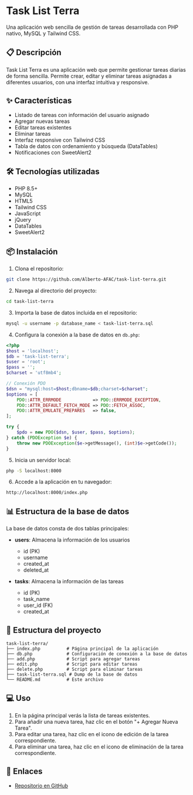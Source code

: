 # Task List Terra

Una aplicación web sencilla de gestión de tareas desarrollada con PHP nativo, MySQL y Tailwind CSS.

## 📋 Descripción

Task List Terra es una aplicación web que permite gestionar tareas diarias de forma sencilla. Permite crear, editar y eliminar tareas asignadas a diferentes usuarios, con una interfaz intuitiva y responsive.

## ✨ Características

- Listado de tareas con información del usuario asignado
- Agregar nuevas tareas
- Editar tareas existentes
- Eliminar tareas
- Interfaz responsive con Tailwind CSS
- Tabla de datos con ordenamiento y búsqueda (DataTables)
- Notificaciones con SweetAlert2

## 🛠️ Tecnologías utilizadas

- PHP 8.5+
- MySQL
- HTML5
- Tailwind CSS
- JavaScript
- jQuery
- DataTables
- SweetAlert2

## 📦 Instalación

1. Clona el repositorio:

```bash
git clone https://github.com/Alberto-AFAC/task-list-terra.git
```

2. Navega al directorio del proyecto:

```bash
cd task-list-terra
```

3. Importa la base de datos incluida en el repositorio:

```bash
mysql -u username -p database_name < task-list-terra.sql
```

4. Configura la conexión a la base de datos en `db.php`:

```php
<?php
$host = 'localhost';
$db = 'task-list-terra';
$user = 'root';
$pass = '';
$charset = 'utf8mb4';

// Conexión PDO
$dsn = "mysql:host=$host;dbname=$db;charset=$charset";
$options = [
    PDO::ATTR_ERRMODE            => PDO::ERRMODE_EXCEPTION,
    PDO::ATTR_DEFAULT_FETCH_MODE => PDO::FETCH_ASSOC,
    PDO::ATTR_EMULATE_PREPARES   => false,
];

try {
    $pdo = new PDO($dsn, $user, $pass, $options);
} catch (PDOException $e) {
    throw new PDOException($e->getMessage(), (int)$e->getCode());
}
```

5. Inicia un servidor local:

```bash
php -S localhost:8000
```

6. Accede a la aplicación en tu navegador:

```
http://localhost:8000/index.php
```

## 📊 Estructura de la base de datos

La base de datos consta de dos tablas principales:

- **users**: Almacena la información de los usuarios

  - id (PK)
  - username
  - created_at
  - deleted_at

- **tasks**: Almacena la información de las tareas
  - id (PK)
  - task_name
  - user_id (FK)
  - created_at

## 📁 Estructura del proyecto

```
task-list-terra/
├── index.php          # Página principal de la aplicación
├── db.php             # Configuración de conexión a la base de datos
├── add.php            # Script para agregar tareas
├── edit.php           # Script para editar tareas
├── delete.php         # Script para eliminar tareas
├── task-list-terra.sql # Dump de la base de datos
└── README.md          # Este archivo
```

## 💻 Uso

1. En la página principal verás la lista de tareas existentes.
2. Para añadir una nueva tarea, haz clic en el botón "+ Agregar Nueva Tarea".
3. Para editar una tarea, haz clic en el icono de edición de la tarea correspondiente.
4. Para eliminar una tarea, haz clic en el icono de eliminación de la tarea correspondiente.

## 🔗 Enlaces

- [Repositorio en GitHub](https://github.com/Alberto-AFAC/task-list-terra.git)
